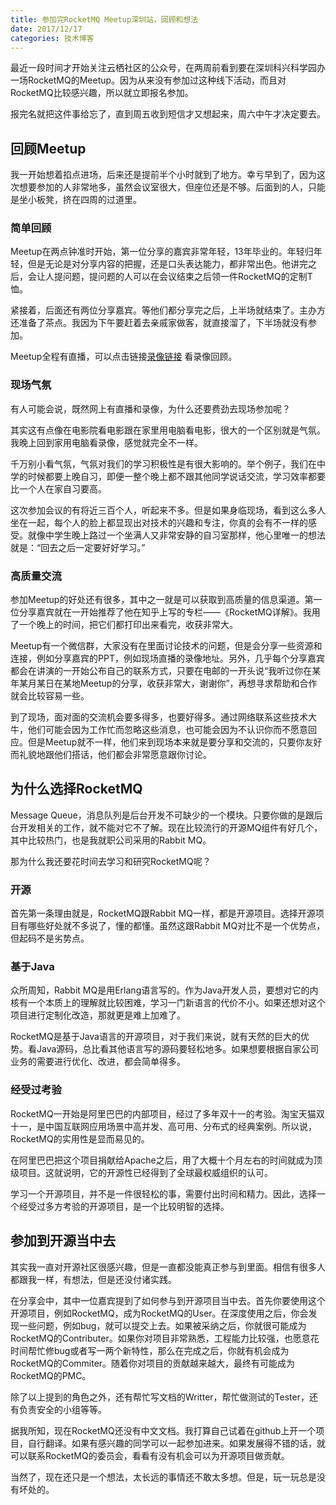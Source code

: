 ```yaml
---
title: 参加完RocketMQ Meetup深圳站，回顾和想法
date: 2017/12/17
categories: 技术博客
---
```


最近一段时间才开始关注云栖社区的公众号，在两周前看到要在深圳科兴科学园办一场RocketMQ的Meetup。因为从来没有参加过这种线下活动，而且对RocketMQ比较感兴趣，所以就立即报名参加。

报完名就把这件事给忘了，直到周五收到短信才又想起来，周六中午才决定要去。

<!-- more -->

## 回顾Meetup
我一开始想着掐点进场，后来还是提前半个小时就到了地方。幸亏早到了，因为这次想要参加的人非常地多，虽然会议室很大，但座位还是不够。后面到的人，只能是坐小板凳，挤在四周的过道里。

### 简单回顾
Meetup在两点钟准时开始，第一位分享的嘉宾非常年轻，13年毕业的。年轻归年轻，但是无论是对分享内容的把握，还是口头表达能力，都非常出色。他讲完之后，会让人提问题，提问题的人可以在会议结束之后领一件RocketMQ的定制T恤。

紧接着，后面还有两位分享嘉宾。等他们都分享完之后，上半场就结束了。主办方还准备了茶点。我因为下午要赶着去亲戚家做客，就直接溜了，下半场就没有参加。

Meetup全程有直播，可以点击链接[录像链接](http://www.itdks.com/eventlist/detail/1828 "深圳站Meetup") 看录像回顾。

### 现场气氛
有人可能会说，既然网上有直播和录像，为什么还要费劲去现场参加呢？

其实这有点像在电影院看电影跟在家里用电脑看电影，很大的一个区别就是气氛。我晚上回到家用电脑看录像，感觉就完全不一样。

千万别小看气氛，气氛对我们的学习积极性是有很大影响的。举个例子，我们在中学的时候都要上晚自习，即便一整个晚上都不跟其他同学说话交流，学习效率都要比一个人在家自习要高。

这次参加会议的有将近三百个人，听起来不多。但是如果身临现场，看到这么多人坐在一起，每个人的脸上都显现出对技术的兴趣和专注，你真的会有不一样的感受。就像中学生晚上路过一个坐满人又非常安静的自习室那样，他心里唯一的想法就是：“回去之后一定要好好学习。”

### 高质量交流
参加Meetup的好处还有很多，其中之一就是可以获取到高质量的信息渠道。第一位分享嘉宾就在一开始推荐了他在知乎上写的专栏——《RocketMQ详解》。我用了一个晚上的时间，把它们都打印出来看完，收获非常大。

Meetup有一个微信群，大家没有在里面讨论技术的问题，但是会分享一些资源和连接，例如分享嘉宾的PPT，例如现场直播的录像地址。另外，几乎每个分享嘉宾都会在讲演的一开始公布自己的联系方式，只要在电邮的一开头说“我听过你在某年某月某日在某地Meetup的分享，收获非常大，谢谢你”，再想寻求帮助和合作就会比较容易一些。

到了现场，面对面的交流机会要多得多，也要好得多。通过网络联系这些技术大牛，他们可能会因为工作忙而忽略这些消息，也可能会因为不认识你而不愿意回应。但是Meetup就不一样，他们来到现场本来就是要分享和交流的，只要你友好而礼貌地跟他们搭话，他们都会非常愿意跟你讨论。

## 为什么选择RocketMQ
Message Queue，消息队列是后台开发不可缺少的一个模块。只要你做的是跟后台开发相关的工作，就不能对它不了解。现在比较流行的开源MQ组件有好几个，其中比较热门，也是我就职公司采用的Rabbit MQ。

那为什么我还要花时间去学习和研究RocketMQ呢？

### 开源
首先第一条理由就是，RocketMQ跟Rabbit MQ一样，都是开源项目。选择开源项目有哪些好处就不多说了，懂的都懂。虽然这跟Rabbit MQ对比不是一个优势点，但起码不是劣势点。

### 基于Java
众所周知，Rabbit MQ是用Erlang语言写的。作为Java开发人员，要想对它的内核有一个本质上的理解就比较困难，学习一门新语言的代价不小。如果还想对这个项目进行定制化改造，那就更是难上加难了。

RocketMQ是基于Java语言的开源项目，对于我们来说，就有天然的巨大的优势。看Java源码，总比看其他语言写的源码要轻松地多。如果想要根据自家公司业务的需要进行优化、改进，都会简单得多。

### 经受过考验
RocketMQ一开始是阿里巴巴的内部项目，经过了多年双十一的考验。淘宝天猫双十一，是中国互联网应用场景中高并发、高可用、分布式的经典案例。所以说，RocketMQ的实用性是显而易见的。

在阿里巴巴把这个项目捐献给Apache之后，用了大概十个月左右的时间就成为顶级项目。这就说明，它的开源性已经得到了全球最权威组织的认可。

学习一个开源项目，并不是一件很轻松的事，需要付出时间和精力。因此，选择一个经受过多方考验的开源项目，是一个比较明智的选择。

## 参加到开源当中去
其实我一直对开源社区很感兴趣，但是一直都没能真正参与到里面。相信有很多人都跟我一样，有想法，但是还没付诸实践。

在分享会中，其中一位嘉宾提到了如何参与到开源项目当中去。首先你要使用这个开源项目，例如RocketMQ，成为RocketMQ的User。在深度使用之后，你会发现一些问题，例如bug，就可以提交上去。如果被采纳之后，你就很可能成为RocketMQ的Contributer。如果你对项目非常熟悉，工程能力比较强，也愿意花时间帮忙修bug或者写一两个新特性，那么在完成之后，你就有机会成为RocketMQ的Commiter。随着你对项目的贡献越来越大，最终有可能成为RocketMQ的PMC。

除了以上提到的角色之外，还有帮忙写文档的Writter，帮忙做测试的Tester，还有负责安全的小组等等。

据我所知，现在RocketMQ还没有中文文档。我打算自己试着在github上开一个项目，自行翻译。如果有感兴趣的同学可以一起参加进来。如果发展得不错的话，就可以联系RocketMQ的委员会，看看有没有机会可以为开源项目做贡献。

当然了，现在还只是一个想法，太长远的事情还不敢太多想。但是，玩一玩总是没有坏处的。

